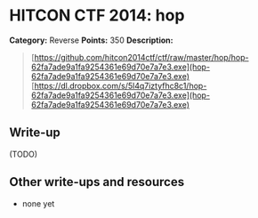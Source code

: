 # HITCON CTF 2014: hop

**Category:** Reverse
**Points:** 350
**Description:**

> [https://github.com/hitcon2014ctf/ctf/raw/master/hop/hop-62fa7ade9a1fa9254361e69d70e7a7e3.exe](hop-62fa7ade9a1fa9254361e69d70e7a7e3.exe)
> [https://dl.dropbox.com/s/5l4q7iztyfhc8c1/hop-62fa7ade9a1fa9254361e69d70e7a7e3.exe](hop-62fa7ade9a1fa9254361e69d70e7a7e3.exe)

## Write-up

(TODO)

## Other write-ups and resources

* none yet
